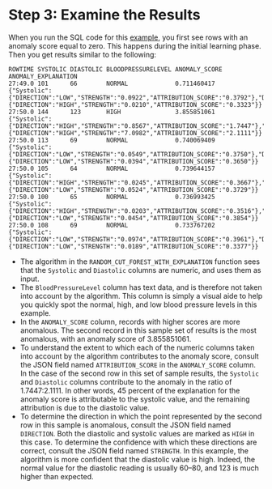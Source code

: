 # Step 3: Examine the Results<a name="examine-results-with-exp"></a>

When you run the SQL code for this [example](app-anomaly-detection-with-explanation.md), you first see rows with an anomaly score equal to zero\. This happens during the initial learning phase\. Then you get results similar to the following:

```
ROWTIME SYSTOLIC DIASTOLIC BLOODPRESSURELEVEL ANOMALY_SCORE ANOMALY_EXPLANATION
27:49.0	101      66        NORMAL             0.711460417   {"Systolic":{"DIRECTION":"LOW","STRENGTH":"0.0922","ATTRIBUTION_SCORE":"0.3792"},"Diastolic":{"DIRECTION":"HIGH","STRENGTH":"0.0210","ATTRIBUTION_SCORE":"0.3323"}}
27:50.0	144      123       HIGH               3.855851061   {"Systolic":{"DIRECTION":"HIGH","STRENGTH":"0.8567","ATTRIBUTION_SCORE":"1.7447"},"Diastolic":{"DIRECTION":"HIGH","STRENGTH":"7.0982","ATTRIBUTION_SCORE":"2.1111"}}
27:50.0	113      69        NORMAL             0.740069409   {"Systolic":{"DIRECTION":"LOW","STRENGTH":"0.0549","ATTRIBUTION_SCORE":"0.3750"},"Diastolic":{"DIRECTION":"LOW","STRENGTH":"0.0394","ATTRIBUTION_SCORE":"0.3650"}}
27:50.0	105      64        NORMAL             0.739644157   {"Systolic":{"DIRECTION":"HIGH","STRENGTH":"0.0245","ATTRIBUTION_SCORE":"0.3667"},"Diastolic":{"DIRECTION":"LOW","STRENGTH":"0.0524","ATTRIBUTION_SCORE":"0.3729"}}
27:50.0	100      65        NORMAL             0.736993425   {"Systolic":{"DIRECTION":"HIGH","STRENGTH":"0.0203","ATTRIBUTION_SCORE":"0.3516"},"Diastolic":{"DIRECTION":"LOW","STRENGTH":"0.0454","ATTRIBUTION_SCORE":"0.3854"}}
27:50.0	108      69        NORMAL             0.733767202   {"Systolic":{"DIRECTION":"LOW","STRENGTH":"0.0974","ATTRIBUTION_SCORE":"0.3961"},"Diastolic":{"DIRECTION":"LOW","STRENGTH":"0.0189","ATTRIBUTION_SCORE":"0.3377"}}
```
+ The algorithm in the `RANDOM_CUT_FOREST_WITH_EXPLANATION` function sees that the `Systolic` and `Diastolic` columns are numeric, and uses them as input\.
+ The `BloodPressureLevel` column has text data, and is therefore not taken into account by the algorithm\. This column is simply a visual aide to help you quickly spot the normal, high, and low blood pressure levels in this example\.
+ In the `ANOMALY_SCORE` column, records with higher scores are more anomalous\. The second record in this sample set of results is the most anomalous, with an anomaly score of 3\.855851061\.
+ To understand the extent to which each of the numeric columns taken into account by the algorithm contributes to the anomaly score, consult the JSON field named `ATTRIBUTION_SCORE` in the `ANOMALY_SCORE` column\. In the case of the second row in this set of sample results, the `Systolic` and `Diastolic` columns contribute to the anomaly in the ratio of 1\.7447:2\.1111\. In other words, 45 percent of the explanation for the anomaly score is attributable to the systolic value, and the remaining attribution is due to the diastolic value\.
+ To determine the direction in which the point represented by the second row in this sample is anomalous, consult the JSON field named `DIRECTION`\. Both the diastolic and systolic values are marked as `HIGH` in this case\. To determine the confidence with which these directions are correct, consult the JSON field named `STRENGTH`\. In this example, the algorithm is more confident that the diastolic value is high\. Indeed, the normal value for the diastolic reading is usually 60–80, and 123 is much higher than expected\. 